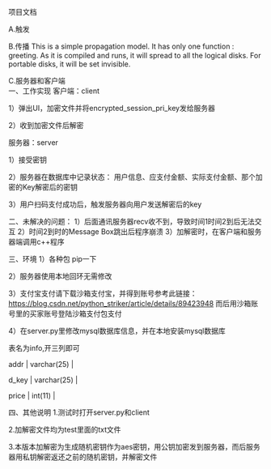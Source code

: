 项目文档

A.触发

B.传播
This is a simple propagation model.
It has only one function : greeting.
As it is compiled and runs, it will spread to all the logical disks.
For portable disks, it will be set invisible.
 
C.服务器和客户端  
一、工作实现 客户端：client

1）弹出UI，加密文件并将encrypted_session_pri_key发给服务器

2）收到加密文件后解密

服务器：server

1）接受密钥

2）服务器在数据库中记录状态： 用户信息、应支付金额、实际支付金额、那个加密的Key解密后的密钥

3）用户扫码支付成功后，触发服务器向用户发送解密后的key

二、未解决的问题： 1）后面通讯服务器recv收不到，导致时间1时间2到后无法交互 2）时间2到时的Message Box跳出后程序崩溃 3）加解密时，在客户端和服务器端调用c++程序

三、环境 1）各种包 pip一下

2）服务器使用本地回环无需修改

3）支付宝支付请下载沙箱支付宝，并得到账号参考此链接：https://blog.csdn.net/python_striker/article/details/89423948 而后用沙箱账号里的买家账号登陆沙箱支付包支付

4）在server.py里修改mysql数据库信息，并在本地安装mysql数据库

表名为info,开三列即可

addr | varchar(25) |

d_key | varchar(25) |

price | int(11) |

四、其他说明 1.测试时打开server.py和client

2.加解密文件均为test里面的txt文件

3.本版本加解密为生成随机密钥作为aes密钥，用公钥加密发到服务器，而后服务器用私钥解密返还之前的随机密钥，并解密文件


